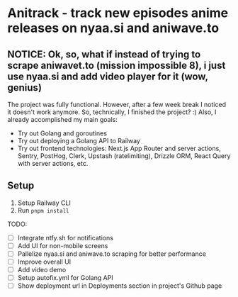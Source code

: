 # Anitrack - track new episodes anime releases on nyaa.si and aniwave.to

## NOTICE: Ok, so, what if instead of trying to scrape aniwavet.to (mission impossible 8), i just use nyaa.si and add video player for it (wow, genius)

The project was fully functional. However, after a few week break I noticed it doesn't work anymore. So, technically, I finished the project? :)
Also, I already accomplished my main goals:

- Try out Golang and goroutines
- Try out deploying a Golang API to Railway
- Try out frontend technologies: Next.js App Router and server actions, Sentry, PostHog, Clerk, Upstash (ratelimiting), Drizzle ORM, React Query with server actions, etc.

## Setup

1. Setup Railway CLI
2. Run `pnpm install`

TODO:

- [ ] Integrate ntfy.sh for notifications
- [ ] Add UI for non-mobile screens
- [ ] Pallelize nyaa.si and aniwave.to scraping for better performance
- [ ] Improve overall UI
- [ ] Add video demo
- [ ] Setup autofix.yml for Golang API
- [ ] Show deployment url in Deployments section in project's Github page

